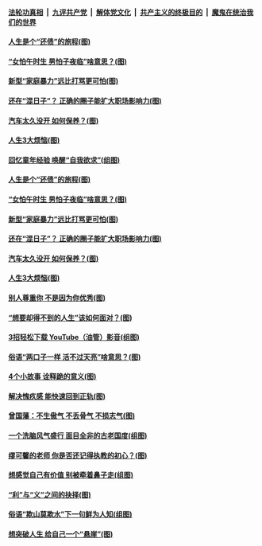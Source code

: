 

####  [法轮功真相](../../../../basic/blob/master/README.md?t=06210231) &nbsp;|&nbsp; [九评共产党](../../../../9ping.md/blob/master/README.md?t=06210231) &nbsp;|&nbsp; [解体党文化](../../../../jtdwh.md/blob/master/README.md?t=06210231)  &nbsp;|&nbsp; [共产主义的终极目的](../../../../gczydzjmd.md/blob/master/README.md?t=06210231) &nbsp;|&nbsp; [魔鬼在统治我们的世界](../../../../mgztzwmdsj.md/blob/master/README.md?t=06210231) 

#### [人生是个“还债”的旅程(图)](../pages/p8/936768.md?t=06210231) 

#### [“女怕午时生 男怕子夜临”啥意思？(图)](../pages/p8/937081.md?t=06210231) 

#### [新型“家庭暴力”远比打骂更可怕(图)](../pages/p8/936230.md?t=06210231) 

#### [还在“混日子”？ 正确的圈子能扩大职场影响力(图)](../pages/p8/937049.md?t=06210231) 

#### [汽车太久没开 如何保养？(图)](../pages/p8/937035.md?t=06210231) 

#### [人生3大烦恼(图)](../pages/p8/936959.md?t=06210231) 

#### [回忆童年经验 唤醒“自我欲求”(组图)](../pages/p8/937082.md?t=06210231) 

#### [人生是个“还债”的旅程(图)](../pages/p8/936768.md?t=06210231) 

#### [“女怕午时生 男怕子夜临”啥意思？(图)](../pages/p8/937081.md?t=06210231) 

#### [新型“家庭暴力”远比打骂更可怕(图)](../pages/p8/936230.md?t=06210231) 

#### [还在“混日子”？ 正确的圈子能扩大职场影响力(图)](../pages/p8/937049.md?t=06210231) 

#### [汽车太久没开 如何保养？(图)](../pages/p8/937035.md?t=06210231) 

#### [人生3大烦恼(图)](../pages/p8/936959.md?t=06210231) 

#### [别人尊重你 不是因为你优秀(图)](../pages/p8/936253.md?t=06210231) 

#### [“想要却得不到的人生”该如何面对？(图)](../pages/p8/936933.md?t=06210231) 

#### [3招轻松下载 YouTube（油管）影音(组图)](../pages/p8/936922.md?t=06210231) 

#### [俗语“两口子一样 活不过天亮”啥意思？(图)](../pages/p8/936917.md?t=06210231) 

#### [4个小故事 诠释跪的意义(图)](../pages/p8/936353.md?t=06210231) 

#### [解决愧疚感 能快速回到正轨(图)](../pages/p8/936834.md?t=06210231) 

#### [曾国藩：不生傲气 不丢骨气 不损志气(图)](../pages/p8/936248.md?t=06210231) 

#### [一个洗脑风气盛行 面目全非的古老国度(组图)](../pages/p8/936759.md?t=06210231) 

#### [缪可馨的老师 你是否还记得执教的初心？(图)](../pages/p8/936737.md?t=06210231) 

#### [想感觉自己有价值 别被牵着鼻子走(组图)](../pages/p8/936721.md?t=06210231) 

#### [“利”与“义”之间的抉择(图)](../pages/p8/936246.md?t=06210231) 

#### [俗语“欺山莫欺水”下一句鲜为人知(组图)](../pages/p8/936659.md?t=06210231) 

#### [想突破人生 给自己一个“悬崖”(图)](../pages/p8/936658.md?t=06210231) 

